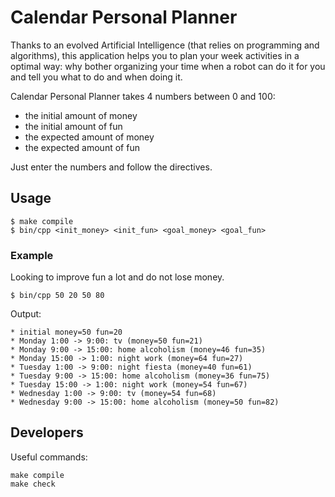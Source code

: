 # Calendar Personal Planner

Thanks to an evolved Artificial Intelligence (that relies on programming and algorithms), this application helps you to plan your week activities in a optimal way: why bother organizing your time when a robot can do it for you and tell you what to do and when doing it.

Calendar Personal Planner takes 4 numbers between 0 and 100:

* the initial amount of money
* the initial amount of fun
* the expected amount of money
* the expected amount of fun

Just enter the numbers and follow the directives.

## Usage

    $ make compile
    $ bin/cpp <init_money> <init_fun> <goal_money> <goal_fun>

### Example

Looking to improve fun a lot and do not lose money.

    $ bin/cpp 50 20 50 80

Output:

~~~
* initial money=50 fun=20
* Monday 1:00 -> 9:00: tv (money=50 fun=21)
* Monday 9:00 -> 15:00: home alcoholism (money=46 fun=35)
* Monday 15:00 -> 1:00: night work (money=64 fun=27)
* Tuesday 1:00 -> 9:00: night fiesta (money=40 fun=61)
* Tuesday 9:00 -> 15:00: home alcoholism (money=36 fun=75)
* Tuesday 15:00 -> 1:00: night work (money=54 fun=67)
* Wednesday 1:00 -> 9:00: tv (money=54 fun=68)
* Wednesday 9:00 -> 15:00: home alcoholism (money=50 fun=82)
~~~

## Developers

Useful commands:

	make compile
	make check
